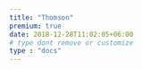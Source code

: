 ```yaml
---
title: "Thomson"
premium: true
date: 2018-12-28T11:02:05+06:00 
# type dont remove or customize
type : "docs"
---
```

